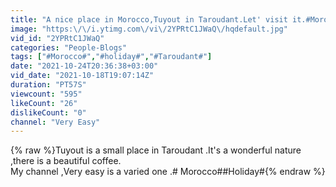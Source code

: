 ```yaml
---
title: "A nice place in Morocco,Tuyout in Taroudant.Let' visit it.#Morocco# #Holiday#"
image: "https:\/\/i.ytimg.com\/vi\/2YPRtC1JWaQ\/hqdefault.jpg"
vid_id: "2YPRtC1JWaQ"
categories: "People-Blogs"
tags: ["#Morocco#","#holiday#","#Taroudant#"]
date: "2021-10-24T20:36:38+03:00"
vid_date: "2021-10-18T19:07:14Z"
duration: "PT57S"
viewcount: "595"
likeCount: "26"
dislikeCount: "0"
channel: "Very Easy"
---
```

{% raw %}Tuyout is a small place in Taroudant .It's a wonderful nature ,there is a beautiful coffee.<br />My channel ,Very easy is a varied one .# Morocco##Holiday#{% endraw %}
